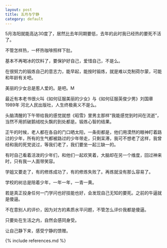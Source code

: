 ```yaml
---
layout: post
title: 五月与宁静
category: default
---
```


5月洛阳就能高达30度了，居然比去年同期要低，去年的此时我已经热的要死不活了。

不管怎样热，一杯热咖啡照样下肚。

基本不再喝冰的饮料了，要保护好自己，爱惜自己，不是么。

在很努力的锻炼自己的意志力，能早起，能按时锻炼，就是难以克制荷尔蒙，可能和年龄有关吧。

美丽的少女总是惹人爱的。是吧。M

最近有本老书很火叫《如何征服美丽的少女》与《如何征服英俊少男》刘国章 1989年 河北人民出版社，人生终极奥义不是么。

头脑清醒的下午带给我的感觉就想《昭雪》里男主那样“我能感觉到时间在流逝”，当然不用抓破鹅绒枕头飘的到处都是。锻炼心智的结果。

正午的时候，老人都在各自的门口晒太阳，一条街都是，他们用漠然的眼神盯着路过的少年，所有的生气都被路过的少年带走，只剩呆滞，我可不想老了这样，我曾经和我的死党说过，等我们老了，我们要坐一起三缺一的。

有时自己看着活泼的少年们，和他们一起欢笑着，大脑却在另一个维度，回过神来时，只有我一人面带笑容。

学姐又要走了，有的修炼成功了，有的修炼失败了。再炼就没有那么容易了。

学校的树总是陪着少年，一年一年，一青一黄。

若是真正投身任何一门学问也好技能也好，会发现自己无知的要死。之前的牛逼就是傻逼。

不在意别人的评价，因为对方的素质水平问题，不管怎么评价我都是傻逼。

只要处在生活之内，自然会感同身受。

让自己静下来，感受宁静的馈赠。




{% include references.md %}
